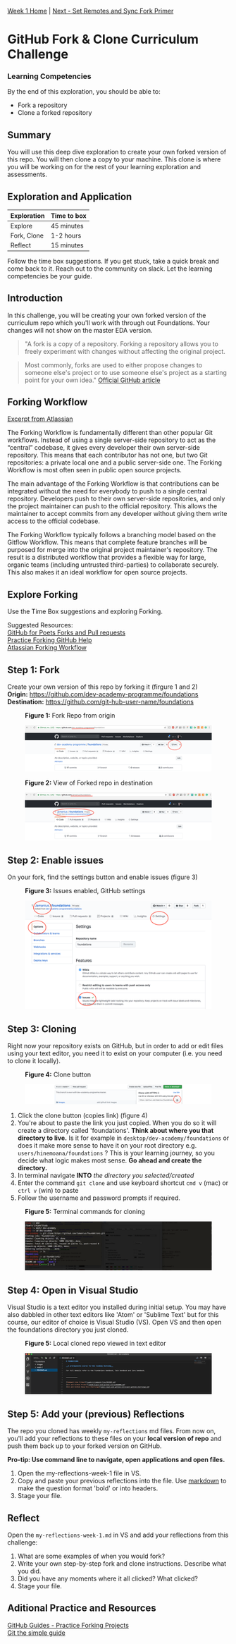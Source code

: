 [Week 1 Home](README.md) | [Next - Set Remotes and Sync Fork Primer](git-remote-fork-merge-primer.md)

# GitHub Fork & Clone Curriculum Challenge

### Learning Competencies
By the end of this exploration, you should be able to:

- Fork a repository 
- Clone a forked repository

## Summary
You will use this deep dive exploration to create your own forked version of this repo. You will then clone a copy to your machine. This clone is where you will be working on for the rest of your learning exploration and assessments. 


## Exploration and Application

Exploration | Time to box |
------------|----------|
Explore | 45 minutes 
Fork, Clone | 1-2 hours
Reflect | 15 minutes |

Follow the time box suggestions. If you get stuck, take a quick break and come back to it. Reach out to the community on slack. Let the learning competencies be your guide.

## Introduction 

In this challenge, you will be creating your own forked version of the curriculum repo which you'll work with through out Foundations. Your changes will not show on the master EDA version.

> "A fork is a copy of a repository. Forking a repository allows you to freely experiment with changes without affecting the original project.

> Most commonly, forks are used to either propose changes to someone else's project or to use someone else's project as a starting point for your own idea." [Official GitHub article](https://help.github.com/articles/fork-a-repo/)

## Forking Workflow 

[Excerpt from Atlassian](https://www.atlassian.com/git/tutorials/comparing-workflows/forking-workflow)  

The Forking Workflow is fundamentally different than other popular Git workflows. Instead of using a single server-side repository to act as the “central” codebase, it gives every developer their own server-side repository. This means that each contributor has not one, but two Git repositories: a private local one and a public server-side one. The Forking Workflow is most often seen in public open source projects.

The main advantage of the Forking Workflow is that contributions can be integrated without the need for everybody to push to a single central repository. Developers push to their own server-side repositories, and only the project maintainer can push to the official repository. This allows the maintainer to accept commits from any developer without giving them write access to the official codebase.

The Forking Workflow typically follows a branching model based on the Gitflow Workflow. This means that complete feature branches will be purposed for merge into the original project maintainer's repository. The result is a distributed workflow that provides a flexible way for large, organic teams (including untrusted third-parties) to collaborate securely. This also makes it an ideal workflow for open source projects.

## Explore Forking 

Use the Time Box suggestions and exploring Forking. 

Suggested Resources:  
[GitHub for Poets Forks and Pull requests](https://www.youtube.com/watch?v=_NrSWLQsDL4)      
[Practice Forking GitHub Help](https://help.github.com/articles/fork-a-repo/)      
[Atlassian Forking Workflow](https://www.atlassian.com/git/tutorials/comparing-workflows/forking-workflow)    


## Step 1: Fork
Create your own version of this repo by forking it (firgure 1 and 2)  
__Origin:__ https://github.com/dev-academy-programme/foundations  
__Destination:__ https://github.com/git-hub-user-name/foundations  

<figure>
  <figcaption>
    <p><strong>Figure 1:</strong> Fork Repo from origin</p>
  </figcaption>
  <img src="../images/github_1_original.png" alt="Fork GitHub Repo"><br>

</figure>


<figure>
  <figcaption>
    <p><strong>Figure 2:</strong> View of Forked repo in destination </p>
  </figcaption>
  <img src="../images/github_3_forked.png" alt="View Forked GithHub Repo"><br>
</figure>

## Step 2: Enable issues
On your fork, find the settings button and enable issues (figure 3)

<figure>
  <figcaption>
    <p><strong>Figure 3:</strong> Issues enabled, GitHub settings </p>
  </figcaption>
  <img src="../images/github_4_enable_issues.png" alt="ticked issues box"><br>
</figure>


## Step 3: Cloning
Right now your repository exists on GitHub, but in order to add or edit files using your text editor, you need it to exist on your computer (i.e. you need to clone it locally). 

<figure>
  <figcaption>
    <p><strong>Figure 4:</strong> Clone button </p>
  </figcaption>
  <img src="../images/github_4_clone_button.png" alt="gitHub clone button"><br>
</figure>


1. Click the clone button (copies link) (figure 4)
2. You're about to paste the link you just copied. When you do so it will create a directory called 'foundations'. __Think about where you that directory to live.__  Is it for example in `desktop/dev-academy/foundations` or does it make more sense to have it on your root directory e.g. `users/hinemoana/foundations` ? This is your learning journey, so you decide what logic makes most sense. __Go ahead and create the directory.__
3. In terminal navigate __INTO__ _the directory you selected/created_
4. Enter the command `git clone` and use keyboard shortcut `cmd v` (mac) or `ctrl v` (win) to paste
5. Follow the username and password prompts if required.

<figure>
  <figcaption>
    <p><strong>Figure 5:</strong> Terminal commands for cloning </p>
  </figcaption>
  <img src="../images/github_5_git_clone_terminal.png" alt="gitHub terminal clone commands"><br>
</figure>

## Step 4: Open in Visual Studio
Visual Studio is a text editor you installed during initial setup. You may have also dabbled in other text editors like 'Atom' or 'Sublime Text' but for this course, our editor of choice is Visual Studio (VS). Open VS and then open the foundations directory you just cloned.

<figure>
  <figcaption>
    <p><strong>Figure 5:</strong> Local cloned repo viewed in text editor </p>
  </figcaption>
  <img src="../images/github_6_clone_open_visual_studio.png" alt="local repo in terminal"><br>
</figure>


## Step 5: Add your (previous) Reflections 
The repo you cloned has weekly `my-reflections` md files. 
From now on, you'll add your reflections to these files on your __local version of repo__ and push them back up to your forked version on GitHub.

__Pro-tip: Use command line to navigate, open applications and open files.__

1. Open the my-reflections-week-1 file in VS. 
2. Copy and paste your previous reflections into the file. Use [markdown](https://github.com/adam-p/markdown-here/wiki/Markdown-Cheatsheet) to make the question format 'bold' or into headers.  
3. Stage your file. 

## Reflect
Open the `my-reflections-week-1.md` in VS and add your reflections from this challenge:

1. What are some examples of when you would fork? 
2. Write your own step-by-step fork and clone instructions. Describe what you did. 
3. Did you have any moments where it all clicked? What clicked?
4. Stage your file. 

## Aditional Practice and Resources
[GitHub Guides - Practice Forking Projects](https://guides.github.com/activities/forking/)  
[Git the simple guide](http://rogerdudler.github.io/git-guide/)
